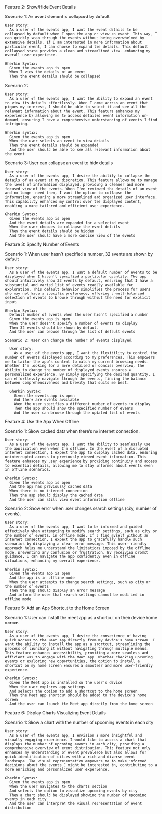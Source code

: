 Feature 2: Show/Hide Event Details

  Scenario 1: An event element is collapsed by default

    User story: 
      As a user of the events app, I want the event details to be collapsed by default when I open the app or view an event. This way, I can quickly scan through the events without being overwhelmed by extensive details. If I am interested in more information about particular event, I can choose to expand the details. This default collapsed state provides a clean and streamlined view, enhancing my overall user experience.

    Gherkin Syntax:
      Given the events app is open
      When I view the details of an event
      Then the event details should be collapsed

  Scenario 2:

    User story:
      As a user of the events app, I want the ability to expand an event to view its details effortlessly. When I come across an event that piques my interest, I should be able to select it and see all the relevant information about the event. This feature enhances my experience by allowing me to access detailed event information on-demand, ensuring I have a comprehensive understanding of events I find intriguing.

    Gherkin syntax:
      Given the events app is open
      When the user selects an event to view details
      Then the event details should be expanded
      And the user should be able to see all relevant information about the event

  Scenario 3: User can collapse an event to hide details.

    User story:
      As a user of the events app, I desire the ability to collapse the details of an event at my discretion. This feature allows me to manage the level of information displayed, providing a cleaner and more focused view of the events. When I've reviewed the details of an event and no longer need them, I want the option to collapse the information, ensuring a more streamlined and organized user interface. This capability enhances my control over the displayed content, enabling a more tailored and efficient user experience.

    Gherkin Syntax:
      Given the events app is open
      And the event details are expanded for a selected event
      When the user chooses to collapse the event details
      Then the event details should be hidden
      And the user should have a more concise view of the events

Feature 3: Specify Number of Events

  Scenario 1: When user hasn’t specified a number, 32 events are shown by default

    User story:
      As a user of the events app, I want a default number of events to be displayed when I haven't specified a particular quantity. The app should intuitively show 32 events by default, ensuring that I have a substantial and varied list of events readily available for exploration. This default behavior simplifies the process for users who may not have a specific preference, offering a well-balanced selection of events to browse through without the need for explicit input.

    Gherkin Syntax:
      Default number of events when the user hasn't specified a number
      Given the events app is open
      When the user doesn't specify a number of events to display
      Then 32 events should be shown by default
      And the user can browse through the list of default events

    Scenario 2: User can change the number of events displayed.

      User story:
        As a user of the events app, I want the flexibility to control the number of events displayed according to my preferences. This empowers me to tailor the app's content to match my current browsing needs. Whether I'm looking for a more detailed or concise overview, the ability to change the number of displayed events ensures a personalized experience. By simply specifying the desired quantity, I can effortlessly navigate through the events, finding the balance between comprehensiveness and brevity that suits me best.
        
      Gherkin Syntax:
        Given the events app is open
        And there are events available
        When the user specifies a different number of events to display
        Then the app should show the specified number of events
        And the user can browse through the updated list of events

Feature 4: Use the App When Offline

  Scenario 1: Show cached data when there’s no internet connection.

    User story:
      As a user of the events app, I want the ability to seamlessly use the application even when I'm offline. In the event of a disrupted internet connection, I expect the app to display cached data, ensuring uninterrupted access to previously viewed event information. This feature enhances my user experience by providing continuity and access to essential details, allowing me to stay informed about events even in offline scenarios.
      
    Gherkin Syntax:
      Given the events app is open
      And the app has previously cached data
      When there is no internet connection
      Then the app should display the cached data
      And the user can still view event information offline

  Scenario 2: Show error when user changes search settings (city, number of events).

    User story:
      As a user of the events app, I want to be informed and guided effectively when attempting to modify search settings, such as city or the number of events, in offline mode. If I find myself without an internet connection, I expect the app to gracefully handle such scenarios by displaying a clear error message. This user-friendly approach helps me understand the limitations imposed by the offline mode, preventing any confusion or frustration. By receiving prompt guidance, I can navigate the app confidently even in offline situations, enhancing my overall experience.
      
    Gherkin syntax:
      Given the events app is open
      And the app is in offline mode
      When the user attempts to change search settings, such as city or the number of events
      Then the app should display an error message
      And inform the user that search settings cannot be modified in offline mode

Feature 5:  Add an App Shortcut to the Home Screen

  Scenario 1: User can install the meet app as a shortcut on their device home screen

    User story:
      As a user of the events app, I desire the convenience of having quick access to the Meet app directly from my device's home screen. I want the ability to install the app as a shortcut, streamlining the process of launching it without navigating through multiple menus. This feature enhances accessibility, providing a more seamless and efficient way to engage with the Meet app. Whether checking upcoming events or exploring new opportunities, the option to install a shortcut on my home screen ensures a smoother and more user-friendly experience.

    Gherkin Syntax:
      Given the Meet app is installed on the user's device
      When the user explores app settings
      And selects the option to add a shortcut to the home screen
      Then the Meet app shortcut should be added to the device's home screen
      And the user can launch the Meet app directly from the home screen

Feature 6: Display Charts Visualizing Event Details

  Scenario 1: Show a chart with the number of upcoming events in each city

    User story:
      As a user of the events app, I envision a more insightful and visually engaging experience. I would like to access a chart that displays the number of upcoming events in each city, providing a comprehensive overview of event distribution. This feature not only enhances my understanding of event prevalence but also allows for quick identification of cities with a rich and diverse event landscape. The visual representation empowers me to make informed decisions about the events I might be interested in, contributing to a more enriching and personalized user experience.
      
    Gherkin Syntax:
      Given the events app is open
      When the user navigates to the charts section
      And selects the option to visualize upcoming events by city
      Then a chart should be displayed showing the number of upcoming events in each city
      And the user can interpret the visual representation of event distribution

    
        
        
